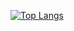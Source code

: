 [![Top Langs](https://github-readme-stats.vercel.app/api/top-langs/?username=AkkaRin11&layout=compact)](https://github.com/anuraghazra/github-readme-stats)
